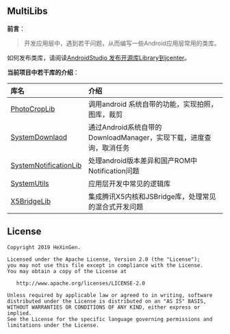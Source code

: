 ## MultiLibs

**前言**：
>开发应用层中，遇到若干问题，从而编写一些Android应用层常用的类库。


如何发布类库，请阅读[AndroidStudio 发布开源库Library到jcenter](https://blog.csdn.net/hexingen/article/details/84637089)。

**当前项目中若干库的介绍**：

| 库名 | 介绍 |
|:-------------|:-------------|
| [PhotoCropLib](https://github.com/13767004362/MultiLibs/tree/master/PhotoCropLib) | 调用android 系统自带的功能，实现拍照，图库，裁剪 |
| [SystemDownlaod](https://github.com/13767004362/MultiLibs/tree/master/SystemDownlaod) | 通过Android系统自带的DownloadManager，实现下载，进度查询，取消任务 | 
| [SystemNotificationLib](https://github.com/13767004362/MultiLibs/tree/master/SystemNotificationLib) | 处理android版本差异和国产ROM中Notification问题 |
| [SystemUtils](https://github.com/13767004362/MultiLibs/tree/master/SystemUtils) | 应用层开发中常见的逻辑库 | 
| [X5BridgeLib](https://github.com/13767004362/MultiLibs/tree/master/X5BridgeLib) | 集成腾讯X5内核和JSBridge库，处理常见的混合式开发问题 |





License
-------

    Copyright 2019 HeXinGen.

    Licensed under the Apache License, Version 2.0 (the "License");
    you may not use this file except in compliance with the License.
    You may obtain a copy of the License at

       http://www.apache.org/licenses/LICENSE-2.0

    Unless required by applicable law or agreed to in writing, software
    distributed under the License is distributed on an "AS IS" BASIS,
    WITHOUT WARRANTIES OR CONDITIONS OF ANY KIND, either express or implied.
    See the License for the specific language governing permissions and
    limitations under the License.
